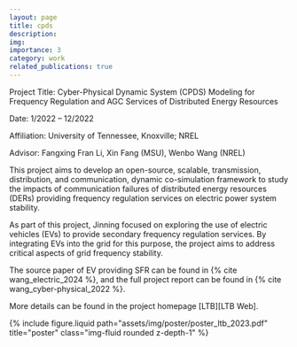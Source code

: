 ```yaml
---
layout: page
title: cpds
description:
img:
importance: 3
category: work
related_publications: true
---
```

Project Title: Cyber-Physical Dynamic System (CPDS) Modeling for Frequency Regulation and AGC Services of Distributed Energy Resources 

Date: 1/2022 – 12/2022

Affiliation: University of Tennessee, Knoxville; NREL

Advisor: Fangxing Fran Li, Xin Fang (MSU), Wenbo Wang (NREL)

This project aims to develop an open-source, scalable, transmission, distribution, and communication, dynamic co-simulation framework to study the impacts of communication failures of distributed energy resources (DERs) providing frequency regulation services on electric power system stability.

As part of this project, Jinning focused on exploring the use of electric vehicles (EVs) to provide secondary frequency regulation services.
By integrating EVs into the grid for this purpose, the project aims to address critical aspects of grid frequency stability.

The source paper of EV providing SFR can be found in {% cite wang_electric_2024 %},
and the full project report can be found in {% cite wang_cyber-physical_2022 %}.

More details can be found in the project homepage [LTB][LTB Web].

<div class="row">
    <div class="col-sm mt-3 mt-md-0">
        {% include figure.liquid path="assets/img/poster/poster_ltb_2023.pdf" title="poster" class="img-fluid rounded z-depth-1" %}
    </div>
</div>
